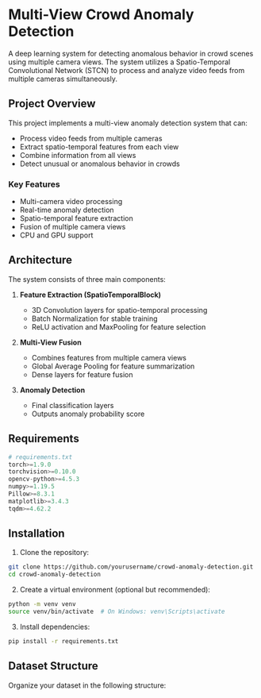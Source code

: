 # Multi-View Crowd Anomaly Detection

A deep learning system for detecting anomalous behavior in crowd scenes using multiple camera views. The system utilizes a Spatio-Temporal Convolutional Network (STCN) to process and analyze video feeds from multiple cameras simultaneously.

## Project Overview

This project implements a multi-view anomaly detection system that can:
- Process video feeds from multiple cameras
- Extract spatio-temporal features from each view
- Combine information from all views
- Detect unusual or anomalous behavior in crowds

### Key Features

- Multi-camera video processing
- Real-time anomaly detection
- Spatio-temporal feature extraction
- Fusion of multiple camera views
- CPU and GPU support

## Architecture

The system consists of three main components:

1. **Feature Extraction (SpatioTemporalBlock)**
   - 3D Convolution layers for spatio-temporal processing
   - Batch Normalization for stable training
   - ReLU activation and MaxPooling for feature selection

2. **Multi-View Fusion**
   - Combines features from multiple camera views
   - Global Average Pooling for feature summarization
   - Dense layers for feature fusion

3. **Anomaly Detection**
   - Final classification layers
   - Outputs anomaly probability score

## Requirements

```python
# requirements.txt
torch>=1.9.0
torchvision>=0.10.0
opencv-python>=4.5.3
numpy>=1.19.5
Pillow>=8.3.1
matplotlib>=3.4.3
tqdm>=4.62.2
```

## Installation

1. Clone the repository:
```bash
git clone https://github.com/yourusername/crowd-anomaly-detection.git
cd crowd-anomaly-detection
```

2. Create a virtual environment (optional but recommended):
```bash
python -m venv venv
source venv/bin/activate  # On Windows: venv\Scripts\activate
```

3. Install dependencies:
```bash
pip install -r requirements.txt
```

## Dataset Structure

Organize your dataset in the following structure:

